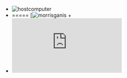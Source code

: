 + ![hostcomputer](https://avatars1.githubusercontent.com/u/25133519?v=4&s=20)
+ ===== [![morrisganis](https://avatars2.githubusercontent.com/u/32203995?v=4&s=20) +
+ ![hostcomputer](https://rawgit.com/hostcomputer/130159523c694f84013c66f4c7644b7a/raw/b4fe77851f0e62730932f1d69171b9c8368b82df/README.md)
